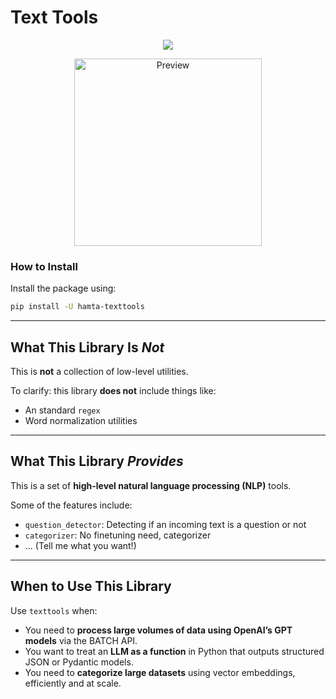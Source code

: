 # Text Tools

<p align="center">
  <img src="https://img.shields.io/badge/TextTools-Python%20Text%20Processing-black?style=for-the-badge&logo=python&logoColor=white">
</p>


<p align="center">
  <img src="docs/logo.png" alt="Preview" width="300" height="300">
</p>


### How to Install

Install the package using:

```bash
pip install -U hamta-texttools
```


---

## What This Library Is *Not*

This is **not** a collection of low-level utilities.

To clarify: this library **does not** include things like:
- An standard `regex`
- Word normalization utilities

---

## What This Library *Provides*

This is a set of **high-level natural language processing (NLP)** tools.

Some of the features include:
- `question_detector`: Detecting if an incoming text is a question or not
- `categorizer`: No finetuning need, categorizer
- ... (Tell me what you want!)

---

## When to Use This Library

Use `texttools` when:
- You need to **process large volumes of data using OpenAI’s GPT models** via the BATCH API.
- You want to treat an **LLM as a function** in Python that outputs structured JSON or Pydantic models.
- You need to **categorize large datasets** using vector embeddings, efficiently and at scale.